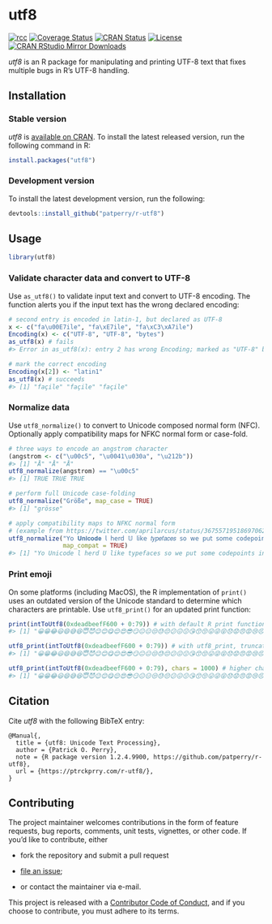 
<!-- README.md and index.md are generated from README.Rmd. Please edit that file. -->

# utf8

<!-- badges: start -->

[![rcc](https://github.com/patperry/r-utf8/workflows/rcc/badge.svg)](https://github.com/krlmlr/utf8/actions)
[![Coverage
Status](https://codecov.io/github/patperry/r-utf8/coverage.svg?branch=main "Code Coverage")](https://app.codecov.io/github/patperry/r-utf8?branch=main "Code Coverage")
[![CRAN
Status](https://www.r-pkg.org/badges/version/utf8 "CRAN Page")](https://cran.r-project.org/package=utf8 "CRAN Page")
[![License](https://img.shields.io/badge/License-Apache%202.0-blue.svg "Apache License, Version 2.0")](https://www.apache.org/licenses/LICENSE-2.0.html "Apache License, Version 2.0")
[![CRAN RStudio Mirror
Downloads](https://cranlogs.r-pkg.org/badges/utf8 "CRAN Downloads")](https://cran.r-project.org/package=utf8 "CRAN Page")
<!-- badges: end -->

*utf8* is an R package for manipulating and printing UTF-8 text that
fixes multiple bugs in R’s UTF-8 handling.

## Installation

### Stable version

*utf8* is [available on
CRAN](https://cran.r-project.org/package=utf8 "CRAN Page"). To install
the latest released version, run the following command in R:

``` r
install.packages("utf8")
```

### Development version

To install the latest development version, run the following:

``` r
devtools::install_github("patperry/r-utf8")
```

## Usage

``` r
library(utf8)
```

### Validate character data and convert to UTF-8

Use `as_utf8()` to validate input text and convert to UTF-8 encoding.
The function alerts you if the input text has the wrong declared
encoding:

``` r
# second entry is encoded in latin-1, but declared as UTF-8
x <- c("fa\u00E7ile", "fa\xE7ile", "fa\xC3\xA7ile")
Encoding(x) <- c("UTF-8", "UTF-8", "bytes")
as_utf8(x) # fails
#> Error in as_utf8(x): entry 2 has wrong Encoding; marked as "UTF-8" but leading byte 0xE7 followed by invalid continuation byte (0xdeadbeef) at position 4

# mark the correct encoding
Encoding(x[2]) <- "latin1"
as_utf8(x) # succeeds
#> [1] "façile" "façile" "façile"
```

### Normalize data

Use `utf8_normalize()` to convert to Unicode composed normal form (NFC).
Optionally apply compatibility maps for NFKC normal form or case-fold.

``` r
# three ways to encode an angstrom character
(angstrom <- c("\u00c5", "\u0041\u030a", "\u212b"))
#> [1] "Å" "Å" "Å"
utf8_normalize(angstrom) == "\u00c5"
#> [1] TRUE TRUE TRUE

# perform full Unicode case-folding
utf8_normalize("Größe", map_case = TRUE)
#> [1] "grösse"

# apply compatibility maps to NFKC normal form
# (example from https://twitter.com/aprilarcus/status/367557195186970624)
utf8_normalize("𝖸𝗈 𝐔𝐧𝐢𝐜𝐨𝐝𝐞 𝗅 𝗁𝖾𝗋𝖽 𝕌 𝗅𝗂𝗄𝖾 𝑡𝑦𝑝𝑒𝑓𝑎𝑐𝑒𝑠 𝗌𝗈 𝗐𝖾 𝗉𝗎𝗍 𝗌𝗈𝗆𝖾 𝚌𝚘𝚍𝚎𝚙𝚘𝚒𝚗𝚝𝚜 𝗂𝗇 𝗒𝗈𝗎𝗋 𝔖𝔲𝔭𝔭𝔩𝔢𝔪𝔢𝔫𝔱𝔞𝔯𝔶 𝔚𝔲𝔩𝔱𝔦𝔩𝔦𝔫𝔤𝔳𝔞𝔩 𝔓𝔩𝔞𝔫𝔢 𝗌𝗈 𝗒𝗈𝗎 𝖼𝖺𝗇 𝓮𝓷𝓬𝓸𝓭𝓮 𝕗𝕠𝕟𝕥𝕤 𝗂𝗇 𝗒𝗈𝗎𝗋 𝒇𝒐𝒏𝒕𝒔.",
               map_compat = TRUE)
#> [1] "Yo Unicode l herd U like typefaces so we put some codepoints in your Supplementary Wultilingval Plane so you can encode fonts in your fonts."
```

### Print emoji

On some platforms (including MacOS), the R implementation of `print()`
uses an outdated version of the Unicode standard to determine which
characters are printable. Use `utf8_print()` for an updated print
function:

``` r
print(intToUtf8(0xdeadbeefF600 + 0:79)) # with default R print function
#> [1] "😀😁😂😃😄😅😆😇😈😉😊😋😌😍😎😏😐😑😒😓😔😕😖😗😘😙😚😛😜😝😞😟😠😡😢😣😤😥😦😧😨😩😪😫😬😭😮😯😰😱😲😳😴😵😶😷😸😹😺😻😼😽😾😿🙀🙁🙂🙃🙄🙅🙆🙇🙈🙉🙊🙋🙌🙍🙎🙏"

utf8_print(intToUtf8(0xdeadbeefF600 + 0:79)) # with utf8_print, truncates line
#> [1] "😀​😁​😂​😃​😄​😅​😆​😇​😈​😉​😊​😋​😌​😍​😎​😏​😐​😑​😒​😓​😔​😕​😖​😗​😘​😙​😚​😛​😜​😝​😞​😟​😠​😡​😢​😣​…"

utf8_print(intToUtf8(0xdeadbeefF600 + 0:79), chars = 1000) # higher character limit
#> [1] "😀​😁​😂​😃​😄​😅​😆​😇​😈​😉​😊​😋​😌​😍​😎​😏​😐​😑​😒​😓​😔​😕​😖​😗​😘​😙​😚​😛​😜​😝​😞​😟​😠​😡​😢​😣​😤​😥​😦​😧​😨​😩​😪​😫​😬​😭​😮​😯​😰​😱​😲​😳​😴​😵​😶​😷​😸​😹​😺​😻​😼​😽​😾​😿​🙀​🙁​🙂​🙃​🙄​🙅​🙆​🙇​🙈​🙉​🙊​🙋​🙌​🙍​🙎​🙏​"
```

## Citation

Cite *utf8* with the following BibTeX entry:

    @Manual{,
      title = {utf8: Unicode Text Processing},
      author = {Patrick O. Perry},
      note = {R package version 1.2.4.9900, https://github.com/patperry/r-utf8},
      url = {https://ptrckprry.com/r-utf8/},
    }

## Contributing

The project maintainer welcomes contributions in the form of feature
requests, bug reports, comments, unit tests, vignettes, or other code.
If you’d like to contribute, either

- fork the repository and submit a pull request

- [file an issue](https://github.com/krlmlr/utf8/issues "Issues");

- or contact the maintainer via e-mail.

This project is released with a [Contributor Code of
Conduct](https://github.com/krlmlr/utf8/blob/main/CONDUCT.md "Contributor Code of Conduct"),
and if you choose to contribute, you must adhere to its terms.
